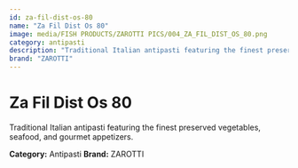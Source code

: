 ```yaml
---
id: za-fil-dist-os-80
name: "Za Fil Dist Os 80"
image: media/FISH PRODUCTS/ZAROTTI PICS/004_ZA_FIL_DIST_OS_80.png
category: antipasti
description: "Traditional Italian antipasti featuring the finest preserved vegetables, seafood, and gourmet appetizers."
brand: "ZAROTTI"
---
```


# Za Fil Dist Os 80

Traditional Italian antipasti featuring the finest preserved vegetables, seafood, and gourmet appetizers.

**Category:** Antipasti
**Brand:** ZAROTTI
